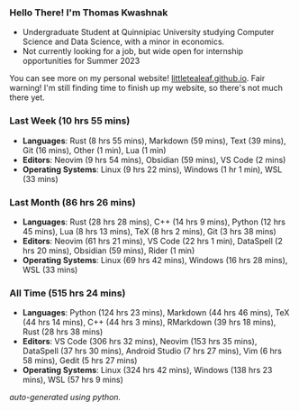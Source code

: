 
### Hello There! I'm Thomas Kwashnak

- Undergraduate Student at Quinnipiac University studying Computer Science and Data Science, with a minor in economics.
- Not currently looking for a job, but wide open for internship opportunities for Summer 2023

You can see more on my personal website! [littletealeaf.github.io](https://littletealeaf.github.io). Fair warning! I'm still finding time to finish up my website, so there's not much there yet.

### Last Week (10 hrs 55 mins)
- **Languages**: Rust (8 hrs 55 mins), Markdown (59 mins), Text (39 mins), Git (16 mins), Other (1 min), Lua (1 min)
- **Editors**: Neovim (9 hrs 54 mins), Obsidian (59 mins), VS Code (2 mins)
- **Operating Systems**: Linux (9 hrs 22 mins), Windows (1 hr 1 min), WSL (33 mins)
    
### Last Month (86 hrs 26 mins)
- **Languages**: Rust (28 hrs 28 mins), C++ (14 hrs 9 mins), Python (12 hrs 45 mins), Lua (8 hrs 13 mins), TeX (8 hrs 2 mins), Git (3 hrs 38 mins)
- **Editors**: Neovim (61 hrs 21 mins), VS Code (22 hrs 1 min), DataSpell (2 hrs 20 mins), Obsidian (59 mins), Rider (1 min)
- **Operating Systems**: Linux (69 hrs 42 mins), Windows (16 hrs 28 mins), WSL (33 mins)
    
### All Time (515 hrs 24 mins)
- **Languages**: Python (124 hrs 23 mins), Markdown (44 hrs 46 mins), TeX (44 hrs 14 mins), C++ (44 hrs 3 mins), RMarkdown (39 hrs 18 mins), Rust (28 hrs 38 mins)
- **Editors**: VS Code (306 hrs 32 mins), Neovim (153 hrs 35 mins), DataSpell (37 hrs 30 mins), Android Studio (7 hrs 27 mins), Vim (6 hrs 58 mins), Gedit (5 hrs 27 mins)
- **Operating Systems**: Linux (324 hrs 42 mins), Windows (138 hrs 23 mins), WSL (57 hrs 9 mins)
    

*auto-generated using python.*
